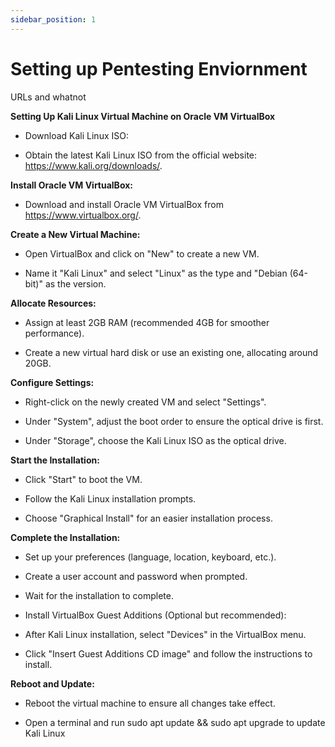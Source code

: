```yaml
---
sidebar_position: 1
---
```


# Setting up Pentesting Enviornment

URLs and whatnot


**Setting Up Kali Linux Virtual Machine on Oracle VM VirtualBox**

- Download Kali Linux ISO:

- Obtain the latest Kali Linux ISO from the official website: https://www.kali.org/downloads/.

**Install Oracle VM VirtualBox:**

- Download and install Oracle VM VirtualBox from https://www.virtualbox.org/.

**Create a New Virtual Machine:**

- Open VirtualBox and click on "New" to create a new VM.

- Name it "Kali Linux" and select "Linux" as the type and "Debian (64-bit)" as the version.

**Allocate Resources:**

- Assign at least 2GB RAM (recommended 4GB for smoother performance).

- Create a new virtual hard disk or use an existing one, allocating around 20GB.

**Configure Settings:**

- Right-click on the newly created VM and select "Settings".

- Under "System", adjust the boot order to ensure the optical drive is first.

- Under "Storage", choose the Kali Linux ISO as the optical drive.

**Start the Installation:**

- Click "Start" to boot the VM.

- Follow the Kali Linux installation prompts.

- Choose "Graphical Install" for an easier installation process.

**Complete the Installation:**

- Set up your preferences (language, location, keyboard, etc.).

- Create a user account and password when prompted.

- Wait for the installation to complete.

- Install VirtualBox Guest Additions (Optional but recommended):

- After Kali Linux installation, select "Devices" in the VirtualBox menu.

- Click "Insert Guest Additions CD image" and follow the instructions to install.

**Reboot and Update:**

- Reboot the virtual machine to ensure all changes take effect.

- Open a terminal and run sudo apt update && sudo apt upgrade to update Kali Linux
